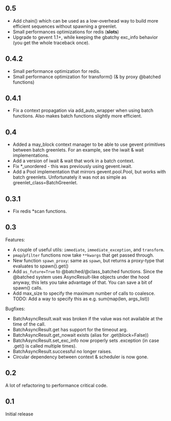 ## 0.5
 - Add chain() which can be used as a low-overhead way to build more efficient sequences without spawning a greenlet.
 - Small performances optimizations for redis (__slots__)
 - Upgrade to gevent 1.1+, while keeping the gbatchy exc_info behavior (you get the whole traceback once).

## 0.4.2
 - Small performance optimization for redis.
 - Small performance optimization for transform() (& by proxy @batched functions)

## 0.4.1
 - Fix a context propagation via add_auto_wrapper when using batch functions. Also makes batch functions slightly more efficient.

## 0.4
 - Added a may_block context manager to be able to use gevent primitives between batch greenlets. For an example, see the iwait & wait implementations.
 - Add a version of iwait & wait that work in a batch context.
 - Fix *_unordered - this was previously using gevent.iwait.
 - Add a Pool implementation that mirrors gevent.pool.Pool, but works with batch greenlets. Unfortunately it was not as simple as greenlet_class=BatchGreenlet.

## 0.3.1
 - Fix redis *scan functions.

## 0.3
Features:
 - A couple of useful utils: `immediate`, `immediate_exception`, and `transform`.
 - `pmap`/`pfilter` functions now take `**kwargs` that get passed through.
 - New function `spawn_proxy`: same as `spawn`, but returns a proxy-type that evaluates to spawn().get()
 - Add `as_future=True` to @batched/@class_batched functions. Since the @batched system
   uses AsyncResult-like objects under the hood anyway, this lets you take advantage of
   that. You can save a bit of spawn() calls.
 - Add max_size to specify the maximum number of calls to coalesce.
   TODO: Add a way to specify this as e.g. sum(map(len, args_list))

Bugfixes:
 - BatchAsyncResult.wait was broken if the value was not available at the time of the call.
 - BatchAsyncResult.get has support for the timeout arg.
 - BatchAsyncResult.get_nowait exists (alias for .get(block=False))
 - BatchAsyncResult.set_exc_info now properly sets .exception (in case .get() is called multiple times).
 - BatchAsyncResult.successful no longer raises.
 - Circular dependency between context & scheduler is now gone.

## 0.2
A lot of refactoring to performance critical code.

## 0.1
Initial release
